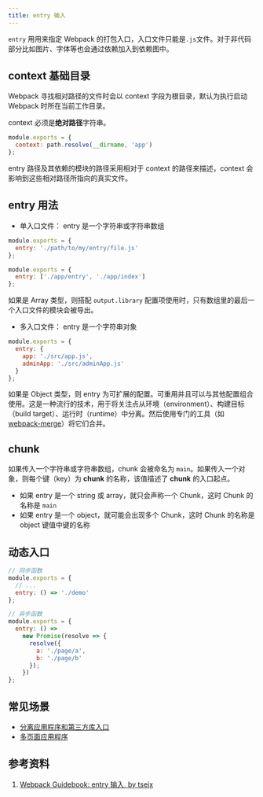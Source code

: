 ```yaml
---
title: entry 输入
---
```


`entry` ⽤用来指定 Webpack 的打包入⼝，入⼝文件只能是`.js`文件。对于非代码部分比如图片、字体等也会通过依赖加入到依赖图中。

## context 基础目录

Webpack 寻找相对路径的文件时会以 context 字段为根目录，默认为执行启动 Webpack 时所在当前工作目录。

context 必须是**绝对路径**字符串。

```js
module.exports = {
  context: path.resolve(__dirname, 'app')
};
```

entry 路径及其依赖的模块的路径采用相对于 context 的路径来描述，context 会影响到这些相对路径所指向的真实文件。

## entry 用法

- 单入口文件： entry 是一个字符串或字符串数组

```js
module.exports = {
  entry: './path/to/my/entry/file.js'
};
```

```js
module.exports = {
  entry: ['./app/entry', './app/index']
};
```

如果是 Array 类型，则搭配 `output.library` 配置项使用时，只有数组里的最后一个入口文件的模块会被导出。

- 多入口文件： entry 是一个字符串对象

```js
module.exports = {
  entry: {
    app: './src/app.js',
    adminApp: './src/adminApp.js'
  }
};
```

如果是 Object 类型，则 entry 为可扩展的配置。可重用并且可以与其他配置组合使用。这是一种流行的技术，用于将关注点从环境（environment）、构建目标（build target）、运行时（runtime）中分离。然后使用专门的工具（如 [webpack-merge](https://github.com/survivejs/webpack-merge)）将它们合并。

## chunk

如果传入一个字符串或字符串数组，chunk 会被命名为 `main`。如果传入一个对象，则每个键（key）为 **chunk** 的名称，该值描述了 **chunk** 的入口起点。

- 如果 entry 是一个 string 或 array，就只会声称一个 Chunk，这时 Chunk 的名称是 `main`
- 如果 entry 是一个 object，就可能会出现多个 Chunk，这时 Chunk 的名称是 object 键值中键的名称

## 动态入口

```js
// 同步函数
module.exports = {
  // ...
  entry: () => './demo'
};

// 异步函数
module.exports = {
  entry: () =>
    new Promise(resolve => {
      resolve({
        a: './page/a',
        b: './page/b'
      });
    })
};
```

## 常见场景

- [分离应用程序和第三方库入口](https://webpack.docschina.org/concepts/entry-points#%E5%88%86%E7%A6%BB-%E5%BA%94%E7%94%A8%E7%A8%8B%E5%BA%8F-app-%E5%92%8C-%E7%AC%AC%E4%B8%89%E6%96%B9%E5%BA%93-vendor-%E5%85%A5%E5%8F%A3)
- [多页面应用程序](https://webpack.docschina.org/concepts/entry-points#%E5%A4%9A%E9%A1%B5%E9%9D%A2%E5%BA%94%E7%94%A8%E7%A8%8B%E5%BA%8F)

## 参考资料

1. [Webpack Guidebook: entry 输入, by tsejx](https://tsejx.github.io/webpack-guidebook/basic-summary/core-concepts/entry)
